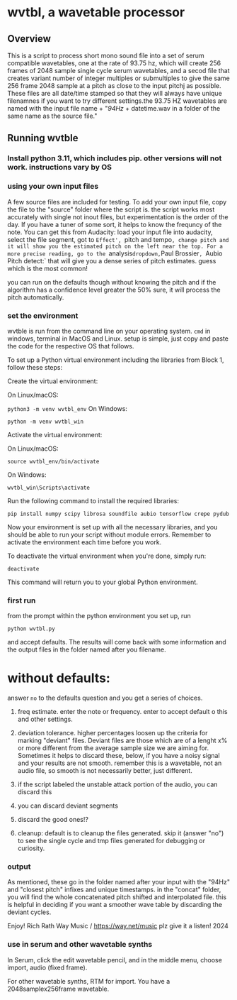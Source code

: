 # wvtbl, a wavetable processor

## Overview
This is a script to process short mono sound file into a set of serum compatible wavetables, one at the rate of 93.75 hz, which will create 256 frames of 2048 sample single cycle serum wavetables, and a secod file that creates variant number of integer multiples or submultiples to give the same 256 frame 2048 sample at a pitch as close to the input pitchj as possible.  These files are all date/time stamped so that they will always have unique filenamnes if you want to try different settings.the 93.75 HZ wavetables are named with the input file name + "_94Hz_ + datetime.wav in a folder of the same name as the source file."  

## Running wvtble

### Install python 3.11, which includes pip. other versions will not work.  instructions vary by OS

### using your own input files
A few source files are included for testing.  To add your own input file, copy the file to the "source" folder where the script is. the script works most accurately with single not inout files, but experimentation is the order of the day.  If you have a tuner of some sort, it helps to know the frequncy of the note.  You can get this from Audacity: load your input file into audacity, select the file segment, got to `Effect', `pitch and tempo`, change pitch and it will show you the estimated pitch on the left near the top. For a more precise reading, go to the `analysis` dropdown, `Paul Brossier`, `Aubio Pitch detect:` that will give you a dense series of pitch estimates. guess which is the most common!

you can run on the defaults though without knowing the pitch and if the algorithm has a confidence level greater the 50% sure, it will process the pitch automatically. 
### set the environment

wvtble is run from the command line on your operating system. `cmd` in windows, terminal in MacOS and Linux.  setup is simple, just copy and paste the code for the respective OS that follows.

To set up a Python virtual environment including the libraries from Block 1, follow these steps:

Create the virtual environment:

On Linux/macOS:

`python3 -m venv wvtbl_env`
On Windows:

`python -m venv wvtbl_win`

Activate the virtual environment:

On Linux/macOS:

`source wvtbl_env/bin/activate`

On Windows:

`wvtbl_win\Scripts\activate`

Run the following command to install the required libraries:

`pip install numpy scipy librosa soundfile aubio tensorflow crepe pydub`

Now your environment is set up with all the necessary libraries, and you should be able to run your script without module errors. Remember to activate the environment each time before you work.

To deactivate the virtual environment when you're done, simply run:

`deactivate`

This command will return you to your global Python environment.

### first run
from the prompt within the python environment you set up, run 

`python wvtbl.py`

and accept defaults.  The results will come back with some information and the output files in the folder named after you filename.

# without defaults:

answer `no` to the defaults question and you get a series of choices.

1. freq estimate. enter the note or frequency. enter to accept default o this and other settings. 

2. deviation tolerance.  higher percentages loosen up the criteria for marking "deviant" files. Deviant files are those which are of a lenght x% or more different from the average sample size we are aiming for.  Sometimes it helps to discard these, below, if you have a noisy signal and your results are not smooth. remember this is a wavetable, not an audio file, so smooth is not necessarily better, just different.  

3. if the script labeled the unstable attack portion of the audio, you can discard this

4. you can discard deviant segments

5. discard the good ones!?

6. cleanup: default is to cleanup the files generated.  skip it (answer "no") to see the single cycle and tmp files generated for debugging or curiosity.

### output

As mentioned, these go in the folder named after your input with the "94Hz" and "closest pitch" infixes and unique timestamps.  in the "concat" folder, you will find the whole concatenated pitch shifted and interpolated file.  this is helpful in deciding if you want a smoother wave table by discarding the deviant cycles.

Enjoy!
Rich Rath
Way Music / https://way.net/music plz give it a listen!
2024

### use in serum and other wavetable synths

In Serum, click the edit wavetable pencil, and in the middle menu, choose import, audio (fixed frame).

For other wavetable synths, RTM for import.  You have a 2048samplex256frame wavetable.
